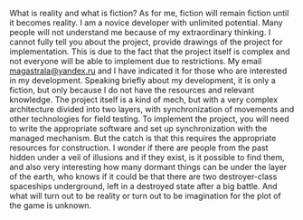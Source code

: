 What is reality and what is fiction? As for me, fiction will remain fiction until it becomes reality. 
I am a novice developer with unlimited potential. 
Many people will not understand me because of my extraordinary thinking. 
I cannot fully tell you about the project, provide drawings of the project for implementation. 
This is due to the fact that the project itself is complex and not everyone will be able to implement 
due to restrictions. My email magastrala@yandex.ru and I have indicated it for those who are interested 
in my development. Speaking briefly about my development, it is only a fiction, but only because I do
not have the resources and relevant knowledge. The project itself is a kind of mech, but with a very 
complex architecture divided into two layers, with synchronization of movements and other technologies 
for field testing. To implement the project, you will need to write the appropriate software and set up 
synchronization with the managed mechanism. But the catch is that this requires the appropriate resources
for construction. I wonder if there are people from the past hidden under a veil of illusions and if they exist, 
is it possible to find them, and also very interesting how many dormant things can be under the layer of the earth,
who knows if it could be that there are two destroyer-class spaceships underground, left in a destroyed state after 
a big battle. And what will turn out to be reality or turn out to be imagination for the plot of the game is unknown.
